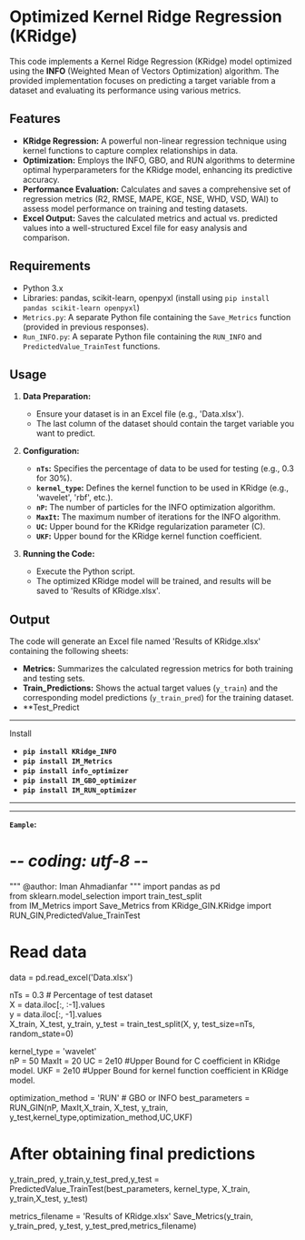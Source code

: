 # Optimized Kernel Ridge Regression (KRidge)  

This code implements a Kernel Ridge Regression (KRidge) model optimized using the **INFO** (Weighted Mean of Vectors Optimization) algorithm. The provided implementation focuses on predicting a target variable from a dataset and evaluating its performance using various metrics.  

## Features  

- **KRidge Regression:** A powerful non-linear regression technique using kernel functions to capture complex relationships in data.  
- **Optimization:** Employs the INFO, GBO, and RUN algorithms to determine optimal hyperparameters for the KRidge model, enhancing its predictive accuracy.  
- **Performance Evaluation:** Calculates and saves a comprehensive set of regression metrics (R2, RMSE, MAPE, KGE, NSE, WHD, VSD, WAI) to assess model performance on training and testing datasets.  
- **Excel Output:** Saves the calculated metrics and actual vs. predicted values into a well-structured Excel file for easy analysis and comparison.  

## Requirements  

- Python 3.x  
- Libraries: pandas, scikit-learn, openpyxl (install using `pip install pandas scikit-learn openpyxl`)  
- `Metrics.py`: A separate Python file containing the `Save_Metrics` function (provided in previous responses).  
- `Run_INFO.py`: A separate Python file containing the `RUN_INFO` and `PredictedValue_TrainTest` functions.  

## Usage  

1. **Data Preparation:**  
   - Ensure your dataset is in an Excel file (e.g., 'Data.xlsx').  
   - The last column of the dataset should contain the target variable you want to predict.  

2. **Configuration:**  
   - **`nTs`:** Specifies the percentage of data to be used for testing (e.g., 0.3 for 30%).  
   - **`kernel_type`:** Defines the kernel function to be used in KRidge (e.g., 'wavelet', 'rbf', etc.).  
   - **`nP`:** The number of particles for the INFO optimization algorithm.  
   - **`MaxIt`:** The maximum number of iterations for the INFO algorithm.  
   - **`UC`:** Upper bound for the KRidge regularization parameter (C).  
   - **`UKF`:** Upper bound for the KRidge kernel function coefficient.

3. **Running the Code:**  
   - Execute the Python script.  
   - The optimized KRidge model will be trained, and results will be saved to 'Results of KRidge.xlsx'.  

## Output  

The code will generate an Excel file named 'Results of KRidge.xlsx' containing the following sheets:  

- **Metrics:** Summarizes the calculated regression metrics for both training and testing sets.  
- **Train_Predictions:** Shows the actual target values (`y_train`) and the corresponding model predictions (`y_train_pred`) for the training dataset.  
- **Test_Predict

***********************************
Install

- **`pip install KRidge_INFO`**
- **`pip install IM_Metrics`**
- **`pip install info_optimizer`**
- **`pip install IM_GBO_optimizer`**
- **`pip install IM_RUN_optimizer`**

*********************************************************************************
*********************************************************************************

**`Eample`:** 

# -*- coding: utf-8 -*-
"""
@author: Iman Ahmadianfar
"""
import pandas as pd  
from sklearn.model_selection import train_test_split  
from IM_Metrics import Save_Metrics
from KRidge_GIN.KRidge import RUN_GIN,PredictedValue_TrainTest 

# Read data  
data = pd.read_excel('Data.xlsx')   

nTs = 0.3  # Percentage of test dataset     
X = data.iloc[:, :-1].values  
y = data.iloc[:, -1].values  
X_train, X_test, y_train, y_test = train_test_split(X, y, test_size=nTs, random_state=0)  
    
 
kernel_type = 'wavelet'  
nP = 50
MaxIt = 20
UC = 2e10    #Upper Bound for C coefficient in KRidge model.
UKF = 2e10   #Upper Bound for kernel function coefficient in KRidge model.

optimization_method = 'RUN' # GBO or INFO
best_parameters = RUN_GIN(nP, MaxIt,X_train, X_test, y_train, y_test,kernel_type,optimization_method,UC,UKF)

# After obtaining final predictions  

y_train_pred, y_train,y_test_pred,y_test = PredictedValue_TrainTest(best_parameters, kernel_type, 
                            X_train, y_train,X_test, y_test)

metrics_filename = 'Results of KRidge.xlsx'
Save_Metrics(y_train, y_train_pred, y_test, y_test_pred,metrics_filename)

